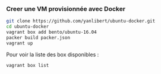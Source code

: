 ### Creer une VM provisionnée avec Docker

```sh
git clone https://github.com/yanlibert/ubuntu-docker.git
cd ubuntu-docker
vagrant box add bento/ubuntu-16.04
packer build packer.json
vagrant up
```

Pour voir la liste des box disponibles :

```sh
vagrant box list
```